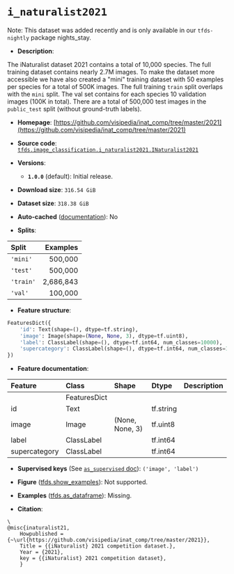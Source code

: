 <div itemscope itemtype="http://schema.org/Dataset">
  <div itemscope itemprop="includedInDataCatalog" itemtype="http://schema.org/DataCatalog">
    <meta itemprop="name" content="TensorFlow Datasets" />
  </div>
  <meta itemprop="name" content="i_naturalist2021" />
  <meta itemprop="description" content="The iNaturalist dataset 2021 contains a total of 10,000 species. &#10;The full training dataset contains nearly 2.7M images. &#10;To make the dataset more accessible we have also created a &quot;mini&quot; training &#10;dataset with 50 examples per species for a total of 500K images. The full &#10;training `train` split overlaps with the `mini` split. The val set contains for&#10;each species 10 validation images (100K in total). There are a total of 500,000 &#10;test images in the `public_test` split (without ground-truth labels).&#10;&#10;To use this dataset:&#10;&#10;```python&#10;import tensorflow_datasets as tfds&#10;&#10;ds = tfds.load(&#x27;i_naturalist2021&#x27;, split=&#x27;train&#x27;)&#10;for ex in ds.take(4):&#10;  print(ex)&#10;```&#10;&#10;See [the guide](https://www.tensorflow.org/datasets/overview) for more&#10;informations on [tensorflow_datasets](https://www.tensorflow.org/datasets).&#10;&#10;" />
  <meta itemprop="url" content="https://www.tensorflow.org/datasets/catalog/i_naturalist2021" />
  <meta itemprop="sameAs" content="https://github.com/visipedia/inat_comp/tree/master/2021" />
  <meta itemprop="citation" content="\&#10;@misc{inaturalist21,&#10;    Howpublished = {~\url{https://github.com/visipedia/inat_comp/tree/master/2021}},&#10;    Title = {{iNaturalist} 2021 competition dataset.},&#10;    Year = {2021},&#10;    key = {{iNaturalist} 2021 competition dataset},&#10;    }" />
</div>

# `i_naturalist2021`


Note: This dataset was added recently and is only available in our
`tfds-nightly` package
<span class="material-icons" title="Available only in the tfds-nightly package">nights_stay</span>.

*   **Description**:

The iNaturalist dataset 2021 contains a total of 10,000 species. The full
training dataset contains nearly 2.7M images. To make the dataset more
accessible we have also created a "mini" training dataset with 50 examples per
species for a total of 500K images. The full training `train` split overlaps
with the `mini` split. The val set contains for each species 10 validation
images (100K in total). There are a total of 500,000 test images in the
`public_test` split (without ground-truth labels).

*   **Homepage**:
    [https://github.com/visipedia/inat_comp/tree/master/2021](https://github.com/visipedia/inat_comp/tree/master/2021)

*   **Source code**:
    [`tfds.image_classification.i_naturalist2021.INaturalist2021`](https://github.com/tensorflow/datasets/tree/master/tensorflow_datasets/image_classification/i_naturalist2021/i_naturalist2021.py)

*   **Versions**:

    *   **`1.0.0`** (default): Initial release.

*   **Download size**: `316.54 GiB`

*   **Dataset size**: `318.38 GiB`

*   **Auto-cached**
    ([documentation](https://www.tensorflow.org/datasets/performances#auto-caching)):
    No

*   **Splits**:

Split     | Examples
:-------- | --------:
`'mini'`  | 500,000
`'test'`  | 500,000
`'train'` | 2,686,843
`'val'`   | 100,000

*   **Feature structure**:

```python
FeaturesDict({
    'id': Text(shape=(), dtype=tf.string),
    'image': Image(shape=(None, None, 3), dtype=tf.uint8),
    'label': ClassLabel(shape=(), dtype=tf.int64, num_classes=10000),
    'supercategory': ClassLabel(shape=(), dtype=tf.int64, num_classes=11),
})
```

*   **Feature documentation**:

Feature       | Class        | Shape           | Dtype     | Description
:------------ | :----------- | :-------------- | :-------- | :----------
              | FeaturesDict |                 |           |
id            | Text         |                 | tf.string |
image         | Image        | (None, None, 3) | tf.uint8  |
label         | ClassLabel   |                 | tf.int64  |
supercategory | ClassLabel   |                 | tf.int64  |

*   **Supervised keys** (See
    [`as_supervised` doc](https://www.tensorflow.org/datasets/api_docs/python/tfds/load#args)):
    `('image', 'label')`

*   **Figure**
    ([tfds.show_examples](https://www.tensorflow.org/datasets/api_docs/python/tfds/visualization/show_examples)):
    Not supported.

*   **Examples**
    ([tfds.as_dataframe](https://www.tensorflow.org/datasets/api_docs/python/tfds/as_dataframe)):
    Missing.

*   **Citation**:

```
\
@misc{inaturalist21,
    Howpublished = {~\url{https://github.com/visipedia/inat_comp/tree/master/2021}},
    Title = {{iNaturalist} 2021 competition dataset.},
    Year = {2021},
    key = {{iNaturalist} 2021 competition dataset},
    }
```

